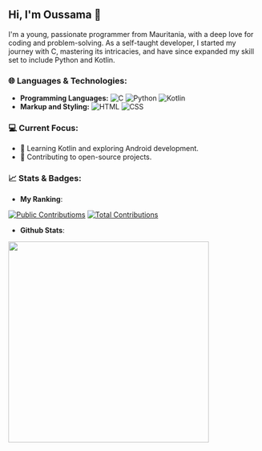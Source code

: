 ## Hi, I'm Oussama 👋
<!--
**OussamaTeyib/OussamaTeyib** is a ✨ _special_ ✨ repository because its `README.md` (this file) appears on your GitHub profile.
-->
I'm a young, passionate programmer from Mauritania, with a deep love for coding and problem-solving.
As a self-taught developer, I started my journey with C, mastering its intricacies, and have since expanded my skill set to include Python and Kotlin.

### 🌐 Languages & Technologies:
- **Programming Languages:** ![C](https://img.shields.io/badge/-C-00599C?style=flat-square&logo=c&logoColor=white) ![Python](https://img.shields.io/badge/-Python-3776AB?style=flat-square&logo=python&logoColor=white) ![Kotlin](https://img.shields.io/badge/-Kotlin-0095D5?style=flat-square&logo=kotlin&logoColor=white)
- **Markup and Styling:** ![HTML](https://img.shields.io/badge/-HTML5-E34F26?style=flat-square&logo=html5&logoColor=white) ![CSS](https://img.shields.io/badge/-CSS3-1572B6?style=flat-square&logo=css3&logoColor=white)

### 💻 Current Focus:
- 📱 Learning Kotlin and exploring Android development.
- 🎯 Contributing to open-source projects.

### 📈 Stats & Badges:
- **My Ranking**:

[![Public Contributioms](https://user-badge.committers.top/mauritania_public/OussamaTeyib.svg)](https://user-badge.committers.top/mauritania_public/OussamaTeyib)
[![Total Contributions](https://user-badge.committers.top/mauritania_private/OussamaTeyib.svg)](https://user-badge.committers.top/mauritania_private/OussamaTeyib)

- **Github Stats**:
<img src="https://github-readme-stats.vercel.app/api?username=OussamaTeyib&show_icons=true&theme=dark" width="400">
